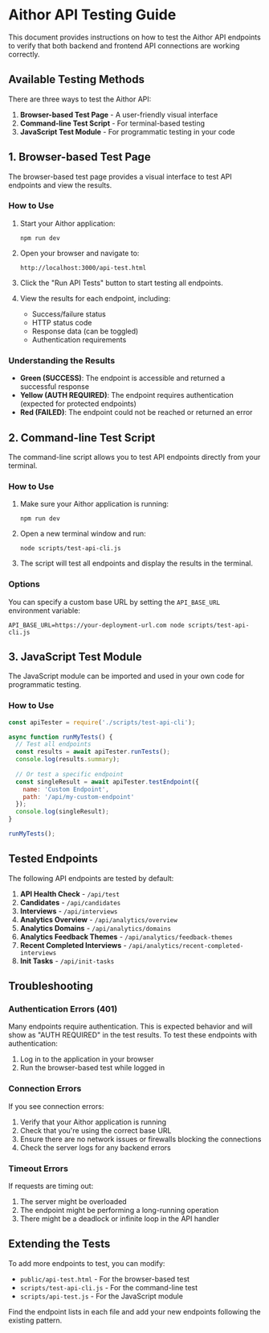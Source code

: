 # Aithor API Testing Guide

This document provides instructions on how to test the Aithor API endpoints to verify that both backend and frontend API connections are working correctly.

## Available Testing Methods

There are three ways to test the Aithor API:

1. **Browser-based Test Page** - A user-friendly visual interface
2. **Command-line Test Script** - For terminal-based testing
3. **JavaScript Test Module** - For programmatic testing in your code

## 1. Browser-based Test Page

The browser-based test page provides a visual interface to test API endpoints and view the results.

### How to Use

1. Start your Aithor application:
   ```
   npm run dev
   ```

2. Open your browser and navigate to:
   ```
   http://localhost:3000/api-test.html
   ```

3. Click the "Run API Tests" button to start testing all endpoints.

4. View the results for each endpoint, including:
   - Success/failure status
   - HTTP status code
   - Response data (can be toggled)
   - Authentication requirements

### Understanding the Results

- **Green (SUCCESS)**: The endpoint is accessible and returned a successful response
- **Yellow (AUTH REQUIRED)**: The endpoint requires authentication (expected for protected endpoints)
- **Red (FAILED)**: The endpoint could not be reached or returned an error

## 2. Command-line Test Script

The command-line script allows you to test API endpoints directly from your terminal.

### How to Use

1. Make sure your Aithor application is running:
   ```
   npm run dev
   ```

2. Open a new terminal window and run:
   ```
   node scripts/test-api-cli.js
   ```

3. The script will test all endpoints and display the results in the terminal.

### Options

You can specify a custom base URL by setting the `API_BASE_URL` environment variable:

```
API_BASE_URL=https://your-deployment-url.com node scripts/test-api-cli.js
```

## 3. JavaScript Test Module

The JavaScript module can be imported and used in your own code for programmatic testing.

### How to Use

```javascript
const apiTester = require('./scripts/test-api-cli');

async function runMyTests() {
  // Test all endpoints
  const results = await apiTester.runTests();
  console.log(results.summary);
  
  // Or test a specific endpoint
  const singleResult = await apiTester.testEndpoint({
    name: 'Custom Endpoint',
    path: '/api/my-custom-endpoint'
  });
  console.log(singleResult);
}

runMyTests();
```

## Tested Endpoints

The following API endpoints are tested by default:

1. **API Health Check** - `/api/test`
2. **Candidates** - `/api/candidates`
3. **Interviews** - `/api/interviews`
4. **Analytics Overview** - `/api/analytics/overview`
5. **Analytics Domains** - `/api/analytics/domains`
6. **Analytics Feedback Themes** - `/api/analytics/feedback-themes`
7. **Recent Completed Interviews** - `/api/analytics/recent-completed-interviews`
8. **Init Tasks** - `/api/init-tasks`

## Troubleshooting

### Authentication Errors (401)

Many endpoints require authentication. This is expected behavior and will show as "AUTH REQUIRED" in the test results. To test these endpoints with authentication:

1. Log in to the application in your browser
2. Run the browser-based test while logged in

### Connection Errors

If you see connection errors:

1. Verify that your Aithor application is running
2. Check that you're using the correct base URL
3. Ensure there are no network issues or firewalls blocking the connections
4. Check the server logs for any backend errors

### Timeout Errors

If requests are timing out:

1. The server might be overloaded
2. The endpoint might be performing a long-running operation
3. There might be a deadlock or infinite loop in the API handler

## Extending the Tests

To add more endpoints to test, you can modify:

- `public/api-test.html` - For the browser-based test
- `scripts/test-api-cli.js` - For the command-line test
- `scripts/api-test.js` - For the JavaScript module

Find the endpoint lists in each file and add your new endpoints following the existing pattern.